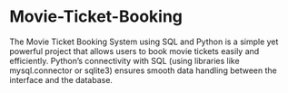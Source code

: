 # Movie-Ticket-Booking
The Movie Ticket Booking System using SQL and Python is a simple yet powerful project that allows users to book movie tickets easily and efficiently. Python’s connectivity with SQL (using libraries like mysql.connector or sqlite3) ensures smooth data handling between the interface and the database.

